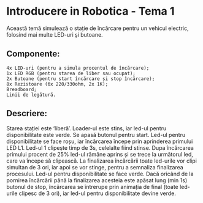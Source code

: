 # Introducere in Robotica - Tema 1

Această temă simulează o stație de încărcare pentru un vehicul electric, folosind mai multe LED-uri și butoane.

## Componente:
    4x LED-uri (pentru a simula procentul de încărcare);
    1x LED RGB (pentru starea de liber sau ocupat);
    2x Butoane (pentru start încărcare și stop încărcare);
    8x Rezistoare (6x 220/330ohm, 2x 1K);
    Breadboard;
    Linii de legătură.

## Descriere:

Starea stației este ‘liberă’. Loader-ul este stins, iar led-ul pentru disponibilitate este verde. Se apasă butonul pentru start. Led-ul pentru disponibilitate se face roșu, iar încărcarea începe prin aprinderea primului LED L1. Led-ul 1 clipește timp de 3s, celelalte fiind stinse. Dupa încărcarea primului procent de 25% led-ul rămâne aprins și se trece la următorul led, care va începe să clipească. La finalizarea încărcării toate led-urile vor clipi simultan de 3 ori, iar apoi se vor stinge, pentru a semnaliza finalizarea procesului. Led-ul pentru disponibilitate se face verde. Dacă oricând de la pornirea încărcării până la finalizarea acesteia este apăsat lung (min 1s) butonul de stop, încărcarea se întrerupe prin animația de final (toate led-urile clipesc de 3 ori), iar led-ul pentru disponibilitate devine verde. 

